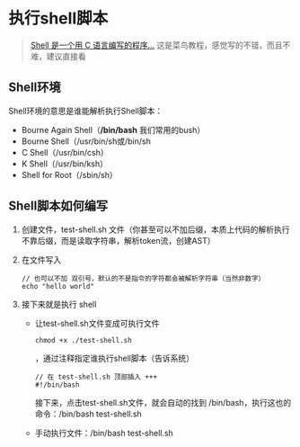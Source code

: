 # 执行shell脚本
> [Shell 是一个用 C 语言编写的程序...](https://www.runoob.com/linux/linux-shell.html) 这是菜鸟教程，感觉写的不错，而且不难，建议直接看

## Shell环境
Shell环境的意思是谁能解析执行Shell脚本：
- Bourne Again Shell（**/bin/bash** 我们常用的bush）
- Bourne Shell（/usr/bin/sh或/bin/sh
- C Shell（/usr/bin/csh）
- K Shell（/usr/bin/ksh）
- Shell for Root（/sbin/sh）

## Shell脚本如何编写
1. 创建文件，test-shell.sh 文件（你甚至可以不加后缀，本质上代码的解析执行不靠后缀，而是读取字符串，解析token流，创建AST）
2. 在文件写入 

    ```bush
    // 也可以不加 双引号，默认的不是指令的字符都会被解析字符串（当然非数字）
    echo "hello world"
    ```

3. 接下来就是执行 shell
    - 让test-shell.sh文件变成可执行文件 

      ```bush
      chmod +x ./test-shell.sh
      ```
      ，通过注释指定谁执行shell脚本（告诉系统）

      ```bush
      // 在 test-shell.sh 顶部插入 +++
      #!/bin/bash
      ```
      接下来，点击test-shell.sh文件，就会自动的找到 /bin/bash，执行这也的命令：/bin/bash test-shell.sh
    
    - 手动执行文件：/bin/bash test-shell.sh